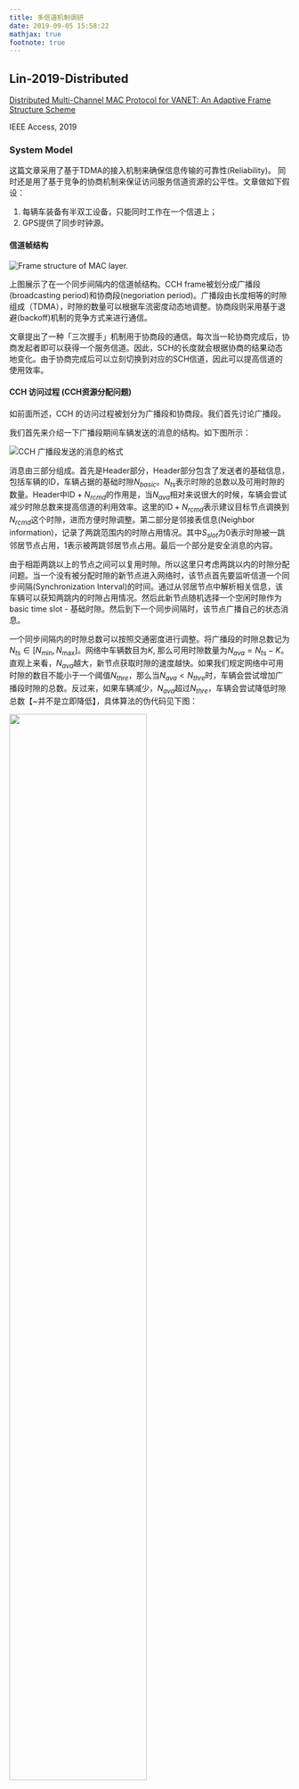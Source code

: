 ```yaml
---
title: 多信道机制调研
date: 2019-09-05 15:58:22
mathjax: true
footnote: true
---
```


## Lin-2019-Distributed

[Distributed Multi-Channel MAC Protocol for VANET: An Adaptive Frame Structure Scheme](https://ieeexplore.ieee.org/abstract/document/8611438)

IEEE Access, 2019

### System Model

这篇文章采用了基于TDMA的接入机制来确保信息传输的可靠性(Reliability)。 同时还是用了基于竞争的协商机制来保证访问服务信道资源的公平性。文章做如下假设：

1. 每辆车装备有半双工设备，只能同时工作在一个信道上；
2. GPS提供了同步时钟源。

#### 信道帧结构

![Frame structure of MAC layer.](https://imgs.codewoody.com/uploads/big/e0fcd3ee03f35fe7190aaaaba8fadf93.png)

上图展示了在一个同步间隔内的信道帧结构。CCH frame被划分成广播段(broadcasting period)和协商段(negoriation period)。广播段由长度相等的时隙组成（TDMA），时隙的数量可以根据车流密度动态地调整。协商段则采用基于退避(backoff)机制的竞争方式来进行通信。

文章提出了一种「三次握手」机制用于协商段的通信。每次当一轮协商完成后，协商发起者即可以获得一个服务信道。因此，SCH的长度就会根据协商的结果动态地变化。由于协商完成后可以立刻切换到对应的SCH信道，因此可以提高信道的使用效率。

#### CCH 访问过程 (CCH资源分配问题)

如前面所述，CCH 的访问过程被划分为广播段和协商段。我们首先讨论广播段。

我们首先来介绍一下广播段期间车辆发送的消息的结构。如下图所示：

![CCH 广播段发送的消息的格式](https://imgs.codewoody.com/uploads/big/247ab9750c35026fd72bd9ae93763f1f.png)

消息由三部分组成。首先是Header部分，Header部分包含了发送者的基础信息，包括车辆的ID，车辆占据的基础时隙$N_{basic}$。$N_{ts}$表示时隙的总数以及可用时隙的数量。Header中$\text{ID} + N_{rcmd}$的作用是，当$N_{ava}$相对来说很大的时候，车辆会尝试减少时隙总数来提高信道的利用效率。这里的$\text{ID} + N_{rcmd}$表示建议目标节点调换到$N_{rcmd}$这个时隙，进而方便时隙调整。第二部分是邻接表信息(Neighbor information)，记录了两跳范围内的时隙占用情况。其中$S_{slot}$为0表示时隙被一跳邻居节点占用，1表示被两跳邻居节点占用。最后一个部分是安全消息的内容。

由于相距两跳以上的节点之间可以复用时隙。所以这里只考虑两跳以内的时隙分配问题。当一个没有被分配时隙的新节点进入网络时，该节点首先要监听信道一个同步间隔(Synchronization Interval)的时间。通过从邻居节点中解析相关信息，该车辆可以获知两跳内的时隙占用情况。然后此新节点随机选择一个空闲时隙作为basic time slot - 基础时隙。然后到下一个同步间隔时，该节点广播自己的状态消息。

一个同步间隔内的时隙总数可以按照交通密度进行调整。将广播段的时隙总数记为$N_{ts} \in [N_{\min}, N_{\max}]$。网络中车辆数目为$K$, 那么可用时隙数量为$N_{ava} = N_{ts} - K$。直观上来看，$N_{ava}$越大，新节点获取时隙的速度越快。如果我们规定网络中可用时隙的数目不能小于一个阈值$N_{thre}$，那么当$N_{ava} < N_{thre}$时，车辆会尝试增加广播段时隙的总数。反过来，如果车辆减少，$N_{ava}$超过$N_{thre}$，车辆会尝试降低时隙总数【~并不是立即降低】，具体算法的伪代码见下图：

<img src="https://imgs.codewoody.com/uploads/big/bb04ddedee00dadee9635854b99919f1.png" style="width: 70%">

#### SCH 接入过程

SCH的资源分配于CCH的协商段完成。由于SCH的通常是点对点通信，故完成协商的节点可以不等CCHI结束，立即切换到SCH进行通信。

协商段的协商过程示意图如下：

<img src="https://imgs.codewoody.com/uploads/big/aee16e55815aa0fa73ddcdffb2029e7e.png" style="width: 70%">

以上图为例，当车辆A需要服务时，其广播一个请求信息(REQ)。假设车辆C和D能够提供该服务，那么他们会回复一个ACK信息给A。然后车辆A会决定采用哪个车辆的服务。若A决定使用D提供的服务，则A向D发送一个响应消息(RES)。注意协商段是在广播段结束后进行，故此时所有节点已经交换过时隙信息和安全信息了。因此，当A和D完成上述协商过程时，可以切换到一个可用的SCH信道开始通信。

另外一个比较重要的点是，由于协商段发送的消息体积非常小，DCF机制中，与信道繁忙状态下冻结退避计数器的机制没有使用。

SCHI 也被分割成多个时隙。一对车辆之间的传输可能无法使用整个SCHI，因此这部分资源可以复用。复用通过RES消息来调度

<img src="https://imgs.codewoody.com/uploads/big/832b58b9739355368e8dcebdefa291c4.png" style="width:50%">

如上图的，RES中包含了的源节点车辆ID $ID_{sour_veh}$，为需要服务的车辆；目标节点车辆ID $ID_{dest_veh}$，为提供服务的车辆；SCH信道编号$N_{sch}$，以及SCH的长度$T_{sch}$；以及需要使用的时隙集合$O_{set_ts}$。网络中其他车辆在收到RES消息时，会相应地更新SCH占用信息。

在选择SCH信道时，优先选择已经被占用的信道。如果SCH中剩余的时隙资源无法满足需要，那么采用"try the best to transmit"的策略，选择最长的时隙分配。

## Reference
